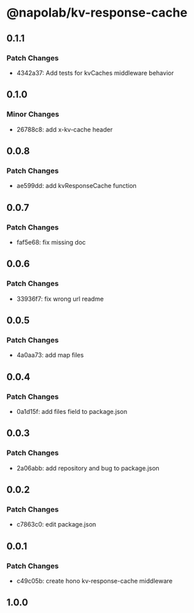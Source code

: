 # @napolab/kv-response-cache

## 0.1.1

### Patch Changes

- 4342a37: Add tests for kvCaches middleware behavior

## 0.1.0

### Minor Changes

- 26788c8: add x-kv-cache header

## 0.0.8

### Patch Changes

- ae599dd: add kvResponseCache function

## 0.0.7

### Patch Changes

- faf5e68: fix missing doc

## 0.0.6

### Patch Changes

- 33936f7: fix wrong url readme

## 0.0.5

### Patch Changes

- 4a0aa73: add map files

## 0.0.4

### Patch Changes

- 0a1d15f: add files field to package.json

## 0.0.3

### Patch Changes

- 2a06abb: add repository and bug to package.json

## 0.0.2

### Patch Changes

- c7863c0: edit package.json

## 0.0.1

### Patch Changes

- c49c05b: create hono kv-response-cache middleware

## 1.0.0
